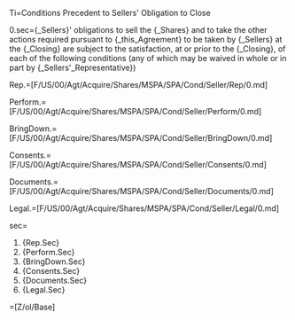 Ti=Conditions Precedent to Sellers' Obligation to Close

0.sec={_Sellers}' obligations to sell the {_Shares} and to take the other actions required pursuant to {_this_Agreement} to be taken by {_Sellers} at the {_Closing} are subject to the satisfaction, at or prior to the {_Closing}, of each of the following conditions (any of which may be waived in whole or in part by {_Sellers'_Representative})

Rep.=[F/US/00/Agt/Acquire/Shares/MSPA/SPA/Cond/Seller/Rep/0.md]

Perform.=[F/US/00/Agt/Acquire/Shares/MSPA/SPA/Cond/Seller/Perform/0.md]

BringDown.=[F/US/00/Agt/Acquire/Shares/MSPA/SPA/Cond/Seller/BringDown/0.md]

Consents.=[F/US/00/Agt/Acquire/Shares/MSPA/SPA/Cond/Seller/Consents/0.md]

Documents.=[F/US/00/Agt/Acquire/Shares/MSPA/SPA/Cond/Seller/Documents/0.md]

Legal.=[F/US/00/Agt/Acquire/Shares/MSPA/SPA/Cond/Seller/Legal/0.md]

sec=<ol><li>{Rep.Sec}<li>{Perform.Sec}<li>{BringDown.Sec}<li>{Consents.Sec}<li>{Documents.Sec}<li>{Legal.Sec}</ol>

=[Z/ol/Base]
